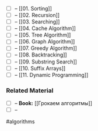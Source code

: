 - [ ] – [[01. Sorting]]
- [ ] – [[02. Recursion]]
- [ ] – [[03. Searching]]
- [ ] – [[04. Cache Algorithm]]
- [ ] – [[05. Tree Algorithm]]
- [ ] – [[06. Graph Algorithm]]
- [ ] – [[07. Greedy Algorithm]]
- [ ] – [[08. Backtracking]]
- [ ] – [[09. Substring Search]]
- [ ] – [[10. Suffix Arrays]]
- [ ] – [[11. Dynamic Programming]]
### Related Material

- [ ] – **Book:** [[Грокаем алгоритмы]]
- [ ] – 

#algorithms
